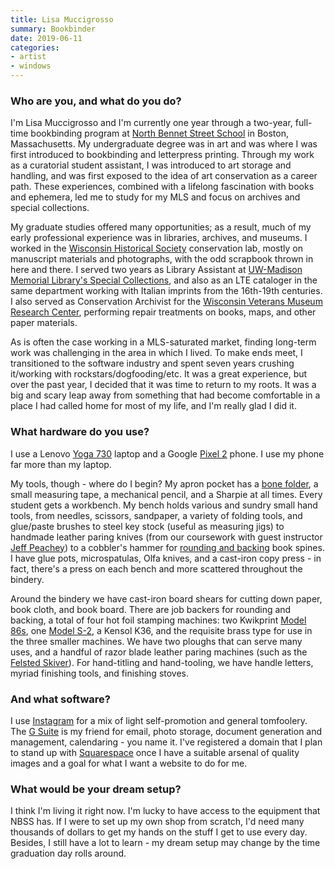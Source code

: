 ```yaml
---
title: Lisa Muccigrosso
summary: Bookbinder
date: 2019-06-11
categories:
- artist 
- windows
---
```


### Who are you, and what do you do?

I'm Lisa Muccigrosso and I'm currently one year through a two-year, full-time bookbinding program at [North Bennet Street School](https://www.nbss.edu/ "A university in Boston.") in Boston, Massachusetts. My undergraduate degree was in art and was where I was first introduced to bookbinding and letterpress printing. Through my work as a curatorial student assistant, I was introduced to art storage and handling, and was first exposed to the idea of art conservation as a career path. These experiences, combined with a lifelong fascination with books and ephemera, led me to study for my MLS and focus on archives and special collections. 

My graduate studies offered many opportunities; as a result, much of my early professional experience was in libraries, archives, and museums. I worked in the [Wisconsin Historical Society](https://www.wisconsinhistory.org/ "A library and archive in Wisconsin.") conservation lab, mostly on manuscript materials and photographs, with the odd scrapbook thrown in here and there. I served two years as Library Assistant at [UW-Madison Memorial Library's Special Collections](https://www.library.wisc.edu/specialcollections/ "A collection of rare books and manuscripts at the University of Wisconsin."), and also as an LTE cataloger in the same department working with Italian imprints from the 16th-19th centuries. I also served as Conservation Archivist for the [Wisconsin Veterans Museum Research Center](https://www.wisvetsmuseum.com/research/ "The research centre at the Veterans Museum in Wisconsin."), performing repair treatments on books, maps, and other paper materials.

As is often the case working in a MLS-saturated market, finding long-term work was challenging in the area in which I lived. To make ends meet, I transitioned to the software industry and spent seven years crushing it/working with rockstars/dogfooding/etc. It was a great experience, but over the past year, I decided that it was time to return to my roots. It was a big and scary leap away from something that had become comfortable in a place I had called home for most of my life, and I'm really glad I did it.

### What hardware do you use?

I use a Lenovo [Yoga 730][thinkpad-yoga-730] laptop and a Google [Pixel 2][pixel-2] phone. I use my phone far more than my laptop.

My tools, though - where do I begin? My apron pocket has a [bone folder](https://en.wikipedia.org/wiki/Bone_folder "The Wikipedia entry for Bone Folder."), a small measuring tape, a mechanical pencil, and a Sharpie at all times. Every student gets a workbench. My bench holds various and sundry small hand tools, from needles, scissors, sandpaper, a variety of folding tools, and glue/paste brushes to steel key stock (useful as measuring jigs) to handmade leather paring knives (from our coursework with guest instructor [Jeff Peachey](https://jeffpeachey.com/ "Jeff Peachy's website.")) to a cobbler's hammer for [rounding and backing](https://centerforbookarts.org/monday-methods-rounding-and-backing/ "An aticle on how to round and back book spines.") book spines. I have glue pots, microspatulas, Olfa knives, and a cast-iron copy press - in fact, there's a press on each bench and more scattered throughout the bindery.

Around the bindery we have cast-iron board shears for cutting down paper, book cloth, and book board. There are job backers for rounding and backing, a total of four hot foil stamping machines: two Kwikprint [Model 86s][model-86], one [Model S-2][model-s-2], a Kensol K36, and the requisite brass type for use in the three smaller machines. We have two ploughs that can serve many uses, and a handful of razor blade leather paring machines (such as the [Felsted Skiver][felsted-skiver]). For hand-titling and hand-tooling, we have handle letters, myriad finishing tools, and finishing stoves. 

### And what software?

I use [Instagram](https://www.instagram.com/resting_book_face/ "Lisa's Instagram account.") for a mix of light self-promotion and general tomfoolery. The [G Suite][g-suite] is my friend for email, photo storage, document generation and management, calendaring - you name it. I've registered a domain that I plan to stand up with [Squarespace][] once I have a suitable arsenal of quality images and a goal for what I want a website to do for me.

### What would be your dream setup?

I think I'm living it right now. I'm lucky to have access to the equipment that NBSS has. If I were to set up my own shop from scratch, I'd need many thousands of dollars to get my hands on the stuff I get to use every day. Besides, I still have a lot to learn - my dream setup may change by the time graduation day rolls around.

[felsted-skiver]: https://www.felstedskiver.com/ "A leather paring machine."
[g-suite]: https://gsuite.google.com/ "A hosted solution for email, calendaring and more."
[model-86]: http://www.ernestschaeferinc.com/catalog_i6506200.html?catId=276672 "A hot stamper."
[model-s-2]: http://www.ernestschaeferinc.com/catalog_i6506201.html?catId=269247 "A hot stamper."
[pixel-2]: https://en.wikipedia.org/wiki/Pixel_2 "A 5 inch Android smartphone."
[squarespace]: https://www.squarespace.com/ "A site hosting/creation service."
[thinkpad-yoga-730]: https://www.lenovo.com/us/en/laptops/yoga/700-series/Yoga-730-15/p/88YG7000965 "A 15.6 inch 2-in-1 PC laptop."

